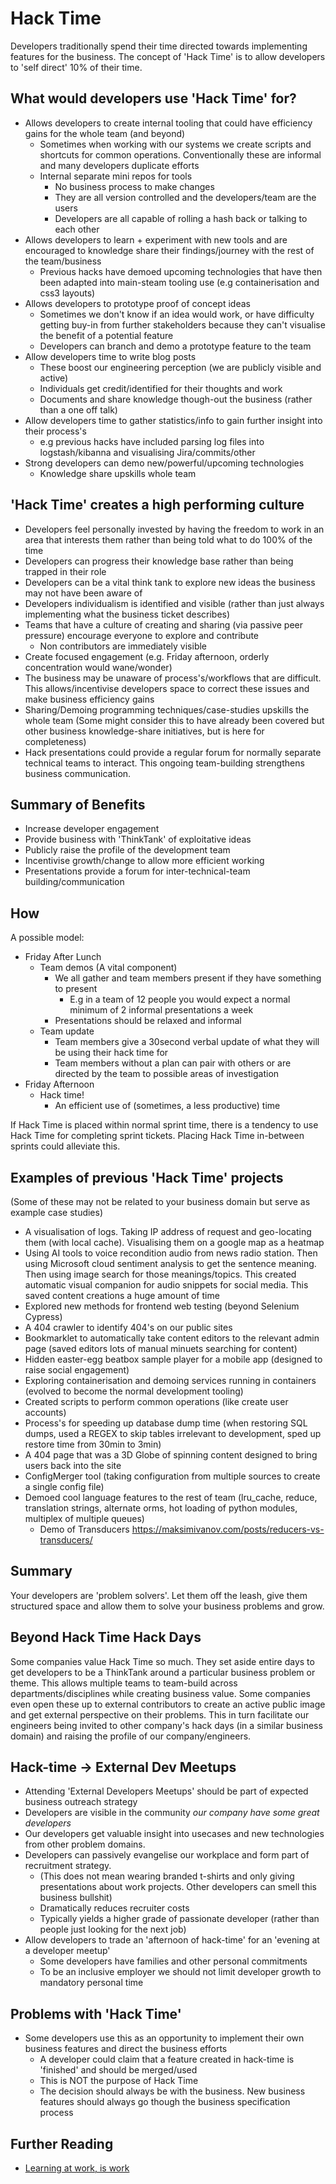 Hack Time
=========

Developers traditionally spend their time directed towards implementing features for the business.
The concept of 'Hack Time' is to allow developers to 'self direct' 10% of their time.

What would developers use 'Hack Time' for?
------------------------------------------
* Allows developers to create internal tooling that could have efficiency gains for the whole team (and beyond)
    * Sometimes when working with our systems we create scripts and shortcuts for common operations. Conventionally these are informal and many developers duplicate efforts
    * Internal separate mini repos for tools
        * No business process to make changes
        * They are all version controlled and the developers/team are the users
        * Developers are all capable of rolling a hash back or talking to each other
* Allows developers to learn + experiment with new tools and are encouraged to knowledge share their findings/journey with the rest of the team/business
    * Previous hacks have demoed upcoming technologies that have then been adapted into main-steam tooling use (e.g containerisation and css3 layouts)
* Allows developers to prototype proof of concept ideas
    * Sometimes we don't know if an idea would work, or have difficulty getting buy-in from further stakeholders because they can't visualise the benefit of a potential feature
    * Developers can branch and demo a prototype feature to the team
* Allow developers time to write blog posts
    * These boost our engineering perception (we are publicly visible and active)
    * Individuals get credit/identified for their thoughts and work
    * Documents and share knowledge though-out the business (rather than a one off talk)
* Allow developers time to gather statistics/info to gain further insight into their process's
    * e.g previous hacks have included parsing log files into logstash/kibanna and visualising Jira/commits/other
* Strong developers can demo new/powerful/upcoming technologies
    * Knowledge share upskills whole team

'Hack Time' creates a high performing culture
---------------------------------------------
* Developers feel personally invested by having the freedom to work in an area that interests them rather than being told what to do 100% of the time
* Developers can progress their knowledge base rather than being trapped in their role
* Developers can be a vital think tank to explore new ideas the business may not have been aware of
* Developers individualism is identified and visible (rather than just always implementing what the business ticket describes)
* Teams that have a culture of creating and sharing (via passive peer pressure) encourage everyone to explore and contribute
    * Non contributors are immediately visible
* Create focused engagement (e.g. Friday afternoon, orderly concentration would wane/wonder)
* The business may be unaware of process's/workflows that are difficult. This allows/incentivise developers space to correct these issues and make business efficiency gains
* Sharing/Demoing programming techniques/case-studies upskills the whole team (Some might consider this to have already been covered but other business knowledge-share initiatives, but is here for completeness)
* Hack presentations could provide a regular forum for normally separate technical teams to interact. This ongoing team-building strengthens business communication.

Summary of Benefits
-------------------
* Increase developer engagement
* Provide business with 'ThinkTank' of exploitative ideas
* Publicly raise the profile of the development team
* Incentivise growth/change to allow more efficient working
* Presentations provide a forum for inter-technical-team building/communication

How
---
A possible model:

* Friday After Lunch
    * Team demos (A vital component)
        * We all gather and team members present if they have something to present
            * E.g in a team of 12 people you would expect a normal minimum of 2 informal presentations a week
        * Presentations should be relaxed and informal
    * Team update
        * Team members give a 30second verbal update of what they will be using their hack time for
        * Team members without a plan can pair with others or are directed by the team to possible areas of investigation
* Friday Afternoon
    * Hack time!
        * An efficient use of (sometimes, a less productive) time

If Hack Time is placed within normal sprint time, there is a tendency to use Hack Time for completing sprint tickets. Placing Hack Time in-between sprints could alleviate this.

Examples of previous 'Hack Time' projects
-----------------------------------------
(Some of these may not be related to your business domain but serve as example case studies)
* A visualisation of logs. Taking IP address of request and geo-locating them (with local cache). Visualising them on a google map as a heatmap
* Using AI tools to voice recondition audio from news radio station. Then using Microsoft cloud sentiment analysis to get the sentence meaning. Then using image search for those meanings/topics. This created automatic visual companion for audio snippets for social media. This saved content creations a huge amount of time
* Explored new methods for frontend web testing (beyond Selenium Cypress)
* A 404 crawler to identify 404's on our public sites
* Bookmarklet to automatically take content editors to the relevant admin page (saved editors lots of manual minuets searching for content)
* Hidden easter-egg beatbox sample player for a mobile app (designed to raise social engagement)
* Exploring containerisation and demoing services running in containers (evolved to become the normal development tooling)
* Created scripts to perform common operations (like create user accounts)
* Process's for speeding up database dump time (when restoring SQL dumps, used a REGEX to skip tables irrelevant to development, sped up restore time from 30min to 3min)
* A 404 page that was a 3D Globe of spinning content designed to bring users back into the site
* ConfigMerger tool (taking configuration from multiple sources to create a single config file)
* Demoed cool language features to the rest of team (lru_cache, reduce, translation strings, alternate orms, hot loading of python modules, multiplex of multiple queues)
    * Demo of Transducers https://maksimivanov.com/posts/reducers-vs-transducers/

Summary
-------
Your developers are 'problem solvers'. Let them off the leash, give them structured space and allow them to solve your business problems and grow.

Beyond Hack Time Hack Days
--------------------------
Some companies value Hack Time so much.
They set aside entire days to get developers to be a ThinkTank around a particular business problem or theme.
This allows multiple teams to team-build across departments/disciplines while creating business value.
Some companies even open these up to external contributors to create an active public image and get external perspective on their problems.
This in turn facilitate our engineers being invited to other company's hack days (in a similar business domain) and raising the profile of our company/engineers.

Hack-time -> External Dev Meetups
---------------------------------
* Attending 'External Developers Meetups' should be part of expected business outreach strategy
* Developers are visible in the community _our company have some great developers_
* Our developers get valuable insight into usecases and new technologies from other problem domains.
* Developers can passively evangelise our workplace and form part of recruitment strategy.
    * (This does not mean wearing branded t-shirts and only giving presentations about work projects. Other developers can smell this business bullshit)
    * Dramatically reduces recruiter costs
    * Typically yields a higher grade of passionate developer (rather than people just looking for the next job)
* Allow developers to trade an 'afternoon of hack-time' for an 'evening at a developer meetup'
    * Some developers have families and other personal commitments
    * To be an inclusive employer we should not limit developer growth to mandatory personal time

Problems with 'Hack Time'
-------------------------
* Some developers use this as an opportunity to implement their own business features and direct the business efforts
    * A developer could claim that a feature created in hack-time is 'finished' and should be merged/used
    * This is NOT the purpose of Hack Time
    * The decision should always be with the business. New business features should always go though the business specification process

Further Reading
---------------
* [Learning at work, is work](https://sloanreview.mit.edu/article/learning-for-a-living/)
